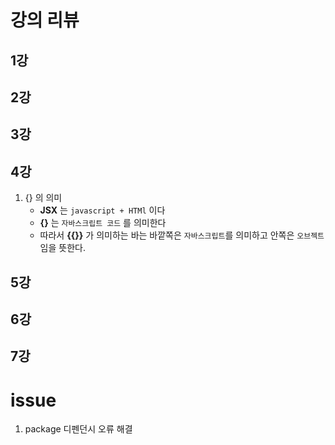 # 강의 리뷰

## 1강
## 2강
## 3강
## 4강
1. {} 의 의미
    - **JSX** 는 `javascript + HTMl` 이다
    - **{}** 는 `자바스크립트 코드` 를 의미한다
    - 따라서 **{{}}** 가 의미하는 바는 바깥쪽은 `자바스크립트`를 의미하고 안쪽은 `오브젝트`임을 뜻한다.   

## 5강

## 6강
## 7강
# issue
1. package 디펜던시 오류 해결

